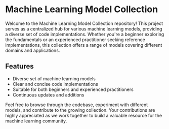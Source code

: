 # Machine Learning Model Collection

Welcome to the Machine Learning Model Collection repository! This project serves as a centralized hub for various machine learning models, providing a diverse set of code implementations. Whether you're a beginner exploring the fundamentals or an experienced practitioner seeking reference implementations, this collection offers a range of models covering different domains and applications.

## Features
- Diverse set of machine learning models
- Clear and concise code implementations
- Suitable for both beginners and experienced practitioners
- Continuous updates and additions

Feel free to browse through the codebase, experiment with different models, and contribute to the growing collection. Your contributions are highly appreciated as we work together to build a valuable resource for the machine learning community.
